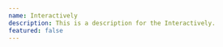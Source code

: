 ```yaml
---
name: Interactively
description: This is a description for the Interactively.
featured: false
---
```

